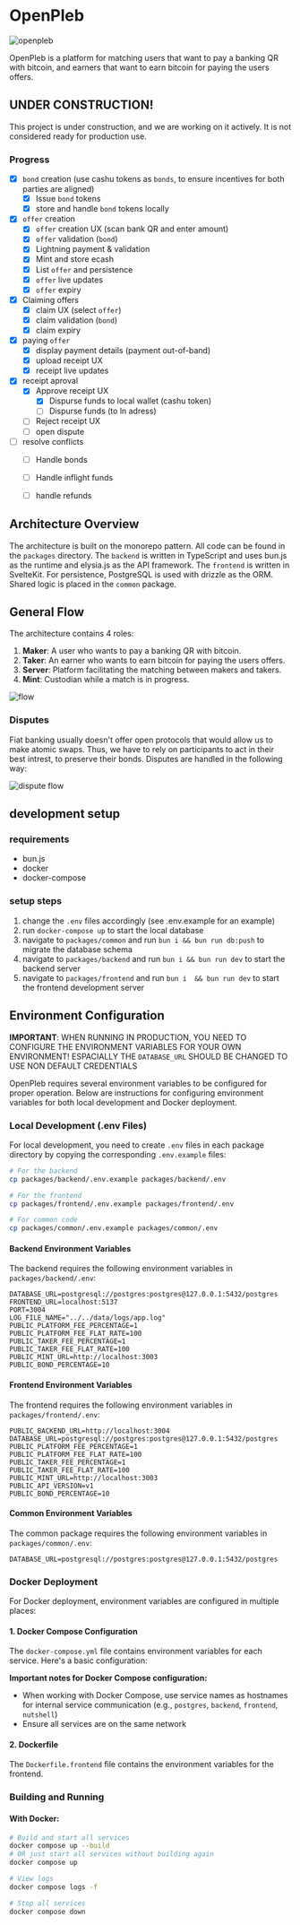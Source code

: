 # OpenPleb

![openpleb](./openpleb.png)

OpenPleb is a platform for matching users that want to pay a banking QR with bitcoin, and earners that want to earn bitcoin for paying the users offers.

## UNDER CONSTRUCTION!

This project is under construction, and we are working on it actively. It is not considered ready for production use.

### Progress

- [x] `bond` creation (use cashu tokens as `bonds`, to ensure incentives for both parties are aligned)
    - [x] Issue `bond` tokens
    - [x] store and handle `bond` tokens locally
- [x] `offer` creation
    - [x] `offer` creation UX (scan bank QR and enter amount)
    - [x] `offer` validation (`bond`)
    - [x] Lightning payment & validation
    - [x] Mint and store ecash 
    - [x] List `offer` and persistence
    - [x] `offer` live updates
    - [x] `offer` expiry
- [x] Claiming offers
    - [x] claim UX (select `offer`)
    - [x] claim validation (`bond`)
    - [x] claim expiry
- [x] paying `offer`
    - [x] display payment details (payment out-of-band)
    - [x] upload receipt UX
    - [x] receipt live updates
- [x] receipt aproval
    - [x] Approve receipt UX
        - [x] Dispurse funds to local wallet (cashu token)
        - [ ] Dispurse funds (to ln adress)
    - [ ] Reject receipt UX
    - [ ] open dispute
- [ ] resolve conflicts
    - [ ] Handle bonds
    - [ ] Handle inflight funds
    - [ ] handle refunds




## Architecture Overview

The architecture is built on the monorepo pattern. All code can be found in the `packages` directory. The `backend` is written in TypeScript and uses bun.js as the runtime and elysia.js as the API framework. The `frontend` is written in SvelteKit. For persistence, PostgreSQL is used with drizzle as the ORM. Shared logic is placed in the `common` package.

## General Flow

The architecture contains 4 roles: 

1. **Maker**: A user who wants to pay a banking QR with bitcoin.
2. **Taker**: An earner who wants to earn bitcoin for paying the users offers.
3. **Server**: Platform facilitating the matching between makers and takers.
4. **Mint**: Custodian while a match is in progress.

![flow](docs/flow.svg)



### Disputes

Fiat banking usually doesn't offer open protocols that would allow us to make atomic swaps. Thus, we have to rely on participants to act in their best intrest, to preserve their bonds. Disputes are handled in the following way: 

![dispute flow](docs/dispute.svg)

## development setup


### requirements

- bun.js
- docker
- docker-compose

### setup steps

1. change the `.env` files accordingly (see .env.example for an example)
1. run `docker-compose up` to start the local database
1. navigate to `packages/common` and run `bun i && bun run db:push` to migrate the database schema
2. navigate to `packages/backend` and run `bun i && bun run dev` to start the backend server
3. navigate to `packages/frontend` and run `bun i  && bun run dev` to start the frontend development server


## Environment Configuration

**IMPORTANT**: WHEN RUNNING IN PRODUCTION, YOU NEED TO CONFIGURE THE ENVIRONMENT VARIABLES FOR YOUR OWN ENVIRONMENT! ESPACIALLY THE `DATABASE_URL` SHOULD BE CHANGED TO USE NON DEFAULT CREDENTIALS


OpenPleb requires several environment variables to be configured for proper operation. Below are instructions for configuring environment variables for both local development and Docker deployment.

### Local Development (.env Files)

For local development, you need to create `.env` files in each package directory by copying the corresponding `.env.example` files:

```bash
# For the backend
cp packages/backend/.env.example packages/backend/.env

# For the frontend
cp packages/frontend/.env.example packages/frontend/.env

# For common code
cp packages/common/.env.example packages/common/.env
```

#### Backend Environment Variables

The backend requires the following environment variables in `packages/backend/.env`:

```
DATABASE_URL=postgresql://postgres:postgres@127.0.0.1:5432/postgres
FRONTEND_URL=localhost:5137
PORT=3004
LOG_FILE_NAME="../../data/logs/app.log"
PUBLIC_PLATFORM_FEE_PERCENTAGE=1
PUBLIC_PLATFORM_FEE_FLAT_RATE=100
PUBLIC_TAKER_FEE_PERCENTAGE=1
PUBLIC_TAKER_FEE_FLAT_RATE=100
PUBLIC_MINT_URL=http://localhost:3003
PUBLIC_BOND_PERCENTAGE=10

```

#### Frontend Environment Variables

The frontend requires the following environment variables in `packages/frontend/.env`:

```
PUBLIC_BACKEND_URL=http://localhost:3004
DATABASE_URL=postgresql://postgres:postgres@127.0.0.1:5432/postgres
PUBLIC_PLATFORM_FEE_PERCENTAGE=1
PUBLIC_PLATFORM_FEE_FLAT_RATE=100
PUBLIC_TAKER_FEE_PERCENTAGE=1
PUBLIC_TAKER_FEE_FLAT_RATE=100
PUBLIC_MINT_URL=http://localhost:3003
PUBLIC_API_VERSION=v1
PUBLIC_BOND_PERCENTAGE=10

```

#### Common Environment Variables

The common package requires the following environment variables in `packages/common/.env`:

```
DATABASE_URL=postgresql://postgres:postgres@127.0.0.1:5432/postgres
```

### Docker Deployment

For Docker deployment, environment variables are configured in multiple places:

#### 1. Docker Compose Configuration

The `docker-compose.yml` file contains environment variables for each service. Here's a basic configuration:

**Important notes for Docker Compose configuration:**
- When working with Docker Compose, use service names as hostnames for internal service communication (e.g., `postgres`, `backend`, `frontend`, `nutshell`)
- Ensure all services are on the same network

#### 2. Dockerfile

The `Dockerfile.frontend` file contains the environment variables for the frontend. 


### Building and Running

#### With Docker:

```bash
# Build and start all services
docker compose up --build
# OR just start all services without building again
docker compose up

# View logs
docker compose logs -f

# Stop all services
docker compose down
```

